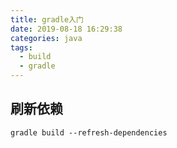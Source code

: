 ```yaml
---
title: gradle入门
date: 2019-08-18 16:29:38
categories: java
tags:
  - build
  - gradle
---
```


## 刷新依赖

```shell
gradle build --refresh-dependencies
```
